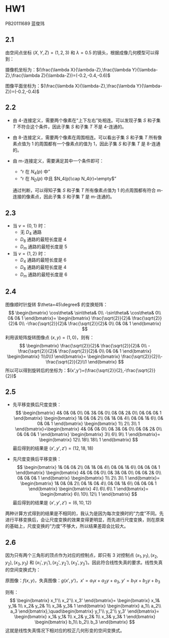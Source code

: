 # HW1

PB20111689 蓝俊玮

## 2.1

由空间点坐标 $(X,Y,Z)=(1,2,3)$ 和 $\lambda=0.5$ 的镜头，根据成像几何模型可以得到：

摄像机坐标为：$(\frac{\lambda X}{\lambda-Z},\frac{\lambda Y}{\lambda-Z},\frac{\lambda Z}{\lambda-Z})=(-0.2,-0.4,-0.6)$

图像平面坐标为：$(\frac{\lambda X}{\lambda-Z},\frac{\lambda Y}{\lambda-Z})=(-0.2,-0.4)$

## 2.2

- 由 4-连接定义，需要两个像素在“上下左右”处相连。可以发现子集 $S$ 和子集 $T$ 不符合这个条件，因此子集 $S$ 和子集 $T$ 不是 4-连通的。

- 由 8-连接定义，需要两个像素在周围相连。可以看出子集 $S$ 和子集 $T$ 所有像素点值为 1 的周围都有一个像素点的值为 1，因此子集 $S$ 和子集 $T$ 是 8-连通的。

- 由 m-连接定义，需要满足其中一个条件即可：

  - “r 在 $N_4(p)$ 中”
  - “r 在 $N_D(p)$ 中且 $N_4(p)\cap N_4(r)=\empty$”

  通过判断，可以得知子集 $S$ 和子集 $T$ 所有像素点值为 1 的点周围都有符合 m-连接的像素点，因此子集 $S$ 和子集 $T$ 是 m-连通的。

## 2.3

- 当 $v=\{0,1\}$ 时：
  - 无 $D_4$ 通路
  - $D_8$ 通路的最短长度是 4
  - $D_m$ 通路的最短长度是 5
- 当 $v=\{1,2\}$ 时：
  - $D_4$ 通路的最短长度是 6
  - $D_8$ 通路的最短长度是 4
  - $D_m$ 通路的最短长度是 6

## 2.4

图像顺时针旋转 $\theta=45\degree$ 的变换矩阵：
$$
\begin{bmatrix}
\cos\theta& \sin\theta& 0\\
-\sin\theta& \cos\theta& 0\\
0& 0& 1
\end{bmatrix}=
\begin{bmatrix}
\frac{\sqrt{2}}{2}& \frac{\sqrt{2}}{2}& 0\\
-\frac{\sqrt{2}}{2}& \frac{\sqrt{2}}{2}& 0\\
0& 0& 1
\end{bmatrix}
$$
利用该矩阵旋转图像点 $(x,y)=(1,0)$，则有：
$$
\begin{bmatrix}
\frac{\sqrt{2}}{2}& \frac{\sqrt{2}}{2}& 0\\
-\frac{\sqrt{2}}{2}& \frac{\sqrt{2}}{2}& 0\\
0& 0& 1
\end{bmatrix}
\begin{bmatrix}
1\\0\\1
\end{bmatrix}=
\begin{bmatrix}
\frac{\sqrt{2}}{2}\\-\frac{\sqrt{2}}{2}\\1
\end{bmatrix}
$$
所以可以得到旋转后的坐标为：$(x',y')=(\frac{\sqrt{2}}{2},-\frac{\sqrt{2}}{2})$

## 2.5

- 先平移变换后尺度变换：
  $$
  \begin{bmatrix}
  4& 0& 0& 0\\
  0& 3& 0& 0\\
  0& 0& 2& 0\\
  0& 0& 0& 1
  \end{bmatrix}
  \begin{bmatrix}
  1& 0& 0& 2\\
  0& 1& 0& 4\\
  0& 0& 1& 6\\
  0& 0& 0& 1
  \end{bmatrix}
  \begin{bmatrix}
  1\\
  2\\
  3\\
  1
  \end{bmatrix}=\begin{bmatrix}
  4& 0& 0& 0\\
  0& 3& 0& 0\\
  0& 0& 2& 0\\
  0& 0& 0& 1
  \end{bmatrix}
  \begin{bmatrix}
  3\\
  6\\
  9\\
  1
  \end{bmatrix}=
  \begin{bmatrix}
  12\\
  18\\
  18\\
  1
  \end{bmatrix}
  $$
  最后得到的结果是 $(x',y',z')=(12,18,18)$

- 先尺度变换后平移变换：
  $$
  \begin{bmatrix}
  1& 0& 0& 2\\
  0& 1& 0& 4\\
  0& 0& 1& 6\\
  0& 0& 0& 1
  \end{bmatrix}
  \begin{bmatrix}
  4& 0& 0& 0\\
  0& 3& 0& 0\\
  0& 0& 2& 0\\
  0& 0& 0& 1
  \end{bmatrix}
  \begin{bmatrix}
  1\\
  2\\
  3\\
  1
  \end{bmatrix}=
  \begin{bmatrix}
  1& 0& 0& 2\\
  0& 1& 0& 4\\
  0& 0& 1& 6\\
  0& 0& 0& 1
  \end{bmatrix}
  \begin{bmatrix}
  4\\
  6\\
  6\\
  1
  \end{bmatrix}=
  \begin{bmatrix}
  6\\
  10\\
  12\\
  1
  \end{bmatrix}
  $$
  最后得到的结果是 $(x',y',z')=(6,10,12)$

两种计算方式得到的结果是不相同的，我认为是因为每次变换时的“力度”不同。先进行平移变换后，会让尺度变换的效果变得更明显，而先进行尺度变换，则在原来的基础上，尺度变换的“力度”不够大，所以结果差距会比较大。

## 2.6

因为只有两个三角形的顶点作为对应的控制点，即只有 3 对控制点 $(x_1,y_1),(x_2,y_2),(x_3,y_3)$ 和 $(x_1',y_1'),(x_2',y_2'),(x_3',y_3')$。因此符合线性失真的要求。线性失真的空间变换式为：

原图像：$f(x,y)$，失真图像：$g(x',y')$，$x'=a_1x+a_2y+a_3,\ y'=b_1x+b_2y+b_3$

则有：
$$
\begin{bmatrix}
x_1'\\
x_2'\\
x_3'
\end{bmatrix}=
\begin{bmatrix}
x_1& y_1& 1\\
x_2& y_2& 1\\
x_3& y_3& 1
\end{bmatrix}
\begin{bmatrix}
a_1\\
a_2\\
a_3
\end{bmatrix},\quad\begin{bmatrix}
y_1'\\
y_2'\\
y_3'
\end{bmatrix}=
\begin{bmatrix}
x_1& y_1& 1\\
x_2& y_2& 1\\
x_3& y_3& 1
\end{bmatrix}
\begin{bmatrix}
b_1\\
b_2\\
b_3
\end{bmatrix}
$$
这就是线性失真情况下相对应的校正几何形变的空间变换式。